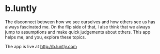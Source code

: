 # b.luntly
The disconnect between how we see ourselves and how others see us has always fascinated me. On the flip side of that, I also think that we always jump to assumptions and make quick judgements about others. This app helps me, and you, explore these topics.

The app is live at <a href="https://b.luntly.com">http://b.luntly.com</a>
